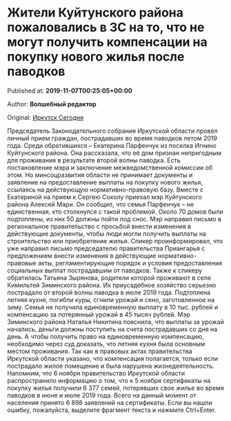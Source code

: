 
# Жители Куйтунского района пожаловались в ЗС на то, что не могут получить компенсации на покупку нового жилья после паводков

Published at: **2019-11-07T00:25:05+00:00**

Author: **Волшебный редактор**

Original: [Иркутск Сегодня](https://irk.today/2019/11/07/zhiteli-kujtunskogo-rajona-pozhalovalis-v-zs-na-to-chto-ne-mogut-poluchit-kompensacii-na-pokupku-novogo-zhilja-posle-pavodkov/)

Председатель Законодательного собрания Иркутской области провел личный прием граждан, пострадавших во время паводков летом 2019 года.
Среди обратившихся – Екатерина Парфенчук из поселка Игнино Куйтунского района. Она рассказала, что её дом признан непригодным для проживания в результате второй волны паводка. Есть постановление мэра и заключение межведомственной комиссии об этом. Но минсоцразвития области не принимает документы и заявление на предоставление выплаты на покупку нового жилья, ссылаясь на действующую нормативно-правовую базу.
Вместе с Екатериной на прием к Сергею Соколу приехал мэр Куйтунского района Алексей Мари. Он сообщил, что семья Парфенчук – не единственная, кто столкнулся с такой проблемой. Около 70 домов были подтоплены, из них 50 должны пойти под снос. Мэр направил письмо в региональное правительство с просьбой внести изменения в действующие документы, чтобы люди могли получить выплаты на строительство или приобретение жилья.
Спикер проинформировал, что уже направил письмо председателю правительства Приангарья с предложением внести изменения в действующие нормативно-правовые акты, регламентирующие порядок и условия предоставления социальных выплат пострадавшим от паводков.
Также к спикеру обратилась Татьяна Зырянова, родители которой проживают в селе Кимильтей Зиминского района. Их приусадебное хозяйство серьезно пострадало от второй волны паводка в июле 2019 года. Подтоплена летняя кухня, погибли куры, сгнили урожай и сено, заготовленное на зиму. Семья не получила единовременную выплату в 10 тыс. рублей и компенсацию за потерянный урожай в 45 тысяч рублей. Мэр Зиминского района Наталья Никитина пояснила, что выплаты за урожай начались, деньги должны поступить на счета пострадавших со дня на день. А чтобы получить право на единовременную компенсацию, необходимо через суд доказать, что летняя кухня была основным местом проживания. Так как в правовых актах правительства Иркутской области указано, что компенсация полагается, только если пострадало жилое помещение и была нарушена жизнедеятельность.
Напомним, что 6 ноября правительство Иркутской области распространило информацию о том, что к 5 ноября сертификаты на покупку жилья получили 6 377 семей, потерявших свое жилье во время паводков в июне и июле 2019 года. Всего на данный момент от населения принято 6 898 заявлений на сертификаты.
Если вы нашли ошибку, пожалуйста, выделите фрагмент текста и нажмите Ctrl+Enter.
